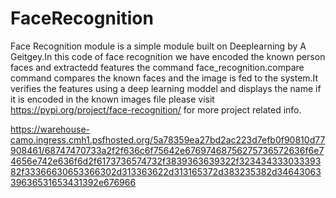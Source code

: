 # FaceRecognition

Face Recognition module is a simple module built on Deeplearning by A Geitgey.In this code of face recognition we have encoded the known person faces and extractedd features the command
face_recognition.compare command compares the known faces and the image is fed to the system.It verifies the features using a deep learning moddel and displays the name if it is encoded in the known images file
please visit https://pypi.org/project/face-recognition/ for more project related info.



https://warehouse-camo.ingress.cmh1.psfhosted.org/5a78359ea27bd2ac223d7efb0f90810d77908461/68747470733a2f2f636c6f75642e67697468756275736572636f6e74656e742e636f6d2f6173736574732f3839363639322f32343433303339382f33366630653366302d313363622d313165372d383235382d3464306339636531653431392e676966
